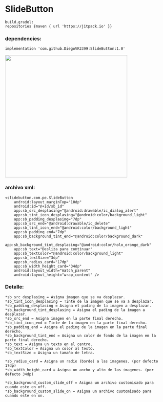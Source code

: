 # SlideButton

    build.gradel:
    repositories {maven { url 'https://jitpack.io' }}
   
### dependencies:
    implementation 'com.github.DiegoVR2399:SlideButton:1.0'
    
<img height="400" src="https://i.imgur.com/V4dLw61.jpg?1" />

### archivo xml:
    <slidebutton.com.pe.SlideButton
        android:layout_marginTop="10dp"
        android:id="@+id/sb_id"
        app:sb_src_desplasing="@android:drawable/ic_dialog_alert"
        app:sb_tint_icon_desplasing="@android:color/background_light"
        app:sb_padding_desplasing="7dp"
        app:sb_src_end="@android:drawable/ic_delete"
        app:sb_tint_icon_end="@android:color/background_light"
        app:sb_padding_end="7dp"
        app:sb_background_tint_end="@android:color/background_dark"
        app:sb_background_tint_desplasing="@android:color/holo_orange_dark"
        app:sb_text="Desliza para continuar"
        app:sb_textColor="@android:color/background_light"
        app:sb_textSize="3dp"
        app:sb_radius_card="17dp"
        app:sb_width_height_card="34dp"
        android:layout_width="match_parent"
        android:layout_height="wrap_content" />
### Detalle:
    *sb_src_desplasing = Asigna imagen que se va desplazar.
    *sb_tint_icon_desplasing = Tinte de la imagen que se va a desplazar.
    *sb_padding_desplasing = Asigna el pading de la imagen a desplazar.
    *sb_background_tint_desplasing = Asigna el pading de la imagen a desplazar.
    *sb_src_end = Asigna imagen en la parte final derecho.
    *sb_tint_icon_end = Tinte de la imagen en la parte final derecho.
    *sb_padding_end = Asigna el pading de la imagen en la parte final derecho.
    *sb_background_tint_end = Asigna un color de fondo de la imagen en la parte final derecho.
    *sb_text = Asigna un texto en el centro.
    *sb_textColor = Asigna un color al texto.
    *sb_textSize = Asigna un tamaño de letra.
    
    *sb_radius_card = Asigna un radio (borde) a las imagenes. (por defecto 17dp)
    *sb_width_height_card = Asigna un ancho y alto de las imagenes. (por defecto 34dp)
    
    *sb_background_custom_slide_off = Asigna un archivo customisado para cuando este en off.
    *sb_background_custom_slide_on = Asigna un archivo customisado para cuando este en on.
